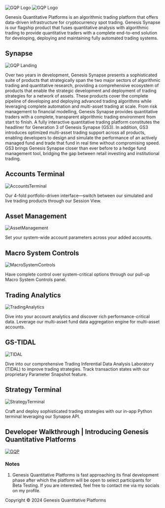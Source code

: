 ![GQP Logo](assets/GQPWhiteThick.png#gh-dark-mode-only)
![GQP Logo](assets/GQPBlackThick.png#gh-light-mode-only)

Genesis Quantitative Platforms is an algorithmic trading platform that offers data-driven infrastructure for cryptocurrency spot trading. Genesis Synapse is our flagship product that fuses quantitative analysis with algorithmic trading to provide quantitative traders with a complete end-to-end solution for developing, deploying and maintaining fully automated trading systems.

## Synapse

![GQP Landing](assets/GQPLandingLightLatest.png)

Over two years in development, Genesis Synapse presents a sophisticated suite of products that strategically span the two major sectors of algorithmic trading and quantitative research, providing a comprehensive ecosystem of products that enable the strategic development and deployment of trading strategies for a network of assets. These products cover the complete pipeline of developing and deploying advanced trading algorithms while leveraging complete automation and multi-asset trading at scale. From risk management to financial modelling, Genesis Synapse provides quantitative traders with a complete, transparent algorithmic trading environment from start to finish. A fully interactive quantitative trading platform constitutes the headliner for Generation 3 of Genesis Synapse (GS3). In addition, GS3 introduces optimized multi-asset trading support across all products, enabling developers to design and simulate the performance of an actively managed fund and trade that fund in real time without compromising speed. GS3 brings Genesis Synapse closer than ever before to a hedge fund management tool, bridging the gap between retail investing and institutional trading.

## Accounts Terminal

![AccountsTerminal](assets/AccountsTerminal.png)

Our 4-fold portfolio-driven interface—switch between our simulated and live trading products through our Session View.

## Asset Management

![AssetManagement](assets/AssetManagement.png)

Set your system-wide account parameters across your added accounts.

## Macro System Controls

![MacroSystemControls](assets/MacroSystemControls.png)

Have complete control over system-critical options through our pull-up Macro System Controls panel.

## Trading Analytics

![TradingAnalytics](assets/TradingAnalytics.png)

Dive into your account analytics and discover rich performance-critical data. Leverage our multi-asset fund data aggregation engine for multi-asset accounts.

## GS-TIDAL

![TIDAL](assets/TIDAL.png)

Dive into our comprehensive Trading Inferential Data Analysis Laboratory (TIDAL) to improve trading strategies. Track transaction states with our proprietary Parameter Snapshot feature.

## Strategy Terminal

![StrategyTerminal](assets/StrategyTerminal.png)

Craft and deploy sophisticated trading strategies with our in-app Python terminal leveraging our Synapse API.

## Developer Walkthrough | Introducing Genesis Quantitative Platforms

[![GQP](assets/WalkthroughThumbnail2.png)](https://vimeo.com/904350203?share=copy)

### Notes

1. Genesis Quantitative Platforms is fast approaching its final development phase after which the platform will be open to select participants for Beta Testing. If you are interested, feel free to contact me via my socials on my profile.

Copyright © 2024 Genesis Quantitative Platforms
